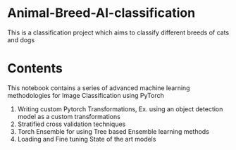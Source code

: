 # Animal-Breed-AI-classification
This is a classification project which aims to classify different breeds of cats and dogs
# Contents
This notebook contains a series of advanced machine learning methodologies for Image Classification using PyTorch
1) Writing custom Pytorch Transformations, Ex. using an object detection model as a custom transformations
2) Stratified cross validation techniques
3) Torch Ensemble for using Tree based Ensemble learning methods
4) Loading and Fine tuning State of the art models 
